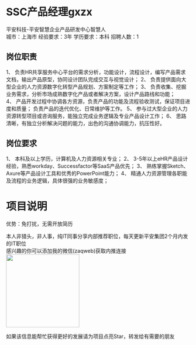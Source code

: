 # SSC产品经理gxzx
平安科技-平安智慧企业产品研发中心智慧人  
城市：上海市 经验要求：3年 学历要求：本科  招聘人数：1

## 岗位职责
1、 负责HR共享服务中心平台的需求分析，功能设计，流程设计，编写产品需求文档，输出产品原型，协同设计团队完成交互与视觉设计；
   2、 负责提供面向大型企业的人力资源数字化转型产品规划、方案制定等工作； 
   3、 负责收集、挖掘业务需求，分析市场成熟数字化产品或者解决方案，设计产品路线和功能；  
   4、 产品开发过程中协调各方资源，负责产品的功能及流程验收测试，保证项目进度和质量； 
   负责产品的迭代优化、日常维护等工作。 
   5、 参与过大型企业的人力资源转型项目或咨询服务，能独立完成业务逻辑及专业产品设计工作； 
   6、 思路清晰，有独立分析解决问题的能力，出色的沟通协调能力，抗压性好。

## 岗位要求
1、 本科及以上学历，计算机及人力资源相关专业； 
   2、 3-5年以上eHR产品设计经验，熟悉workday、Successfactor等SaaS产品优先； 
   3、 熟练掌握Sketch、Axure等产品设计工具和优秀的PowerPoint能力；
   4、 精通人力资源管理各职能及流程的业务逻辑，具体很强的业务敏感度；

# 项目说明

优势：免打扰，无需开放简历

本人非猎头，非人事，纯IT同事分享内部推荐职位，每天更新平安集团2个月内发的IT职位  
感兴趣的你可以添加我的微信(zaqweb)获取内推连接  
<img src="https://github.com/zaqweb/PA-IT-JOBS/blob/master/WechatICode.jpeg"  height="200" width="200">

如果该信息能帮忙获得更好的发展请为项目点亮Star，转发给有需要的朋友




